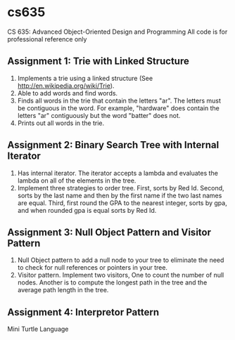 # cs635
CS 635: Advanced Object-Oriented Design and Programming
All code is for professional reference only

## Assignment 1: Trie with Linked Structure
1. Implements a trie using a linked structure (See http://en.wikipedia.org/wiki/Trie).
2. Able to add words and find words.
3. Finds all words in the trie that contain the letters "ar". The letters must be contiguous in the word. For example, "hardware" does contain the letters "ar" contiguously but the word "batter" does not.
4. Prints out all words in the trie.

## Assignment 2: Binary Search Tree with Internal Iterator
1. Has internal iterator. The iterator accepts a lambda and evaluates the lambda on all of the elements in the tree.
2. Implement three strategies to order tree. First, sorts by Red Id. Second, sorts by the last name and then by the first name if the two last names are equal. Third, first round the GPA to the nearest integer, sorts by gpa, and when rounded gpa is equal sorts by Red Id.

## Assignment 3: Null Object Pattern and Visitor Pattern
1. Null Object pattern to add a null node to your tree to eliminate the need to check for null
references or pointers in your tree.
2. Visitor pattern. Implement two visitors, One to count the number of null nodes. Another is to
compute the longest path in the tree and the average path length in the tree.

## Assignment 4: Interpretor Pattern
Mini Turtle Language
